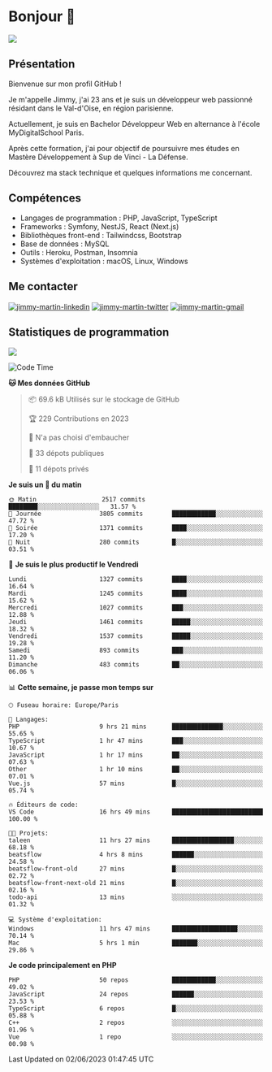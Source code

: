 # Bonjour 👋

![](https://komarev.com/ghpvc/?username=jimmy-martin&color=1a1b27)

## Présentation

Bienvenue sur mon profil GitHub !

Je m'appelle Jimmy, j'ai 23 ans et je suis un développeur web passionné résidant dans le Val-d'Oise, en région parisienne.

Actuellement, je suis en Bachelor Développeur Web en alternance à l'école MyDigitalSchool Paris.

Après cette formation, j'ai pour objectif de poursuivre mes études en Mastère Développement à Sup de Vinci - La Défense.

Découvrez ma stack technique et quelques informations me concernant.

## Compétences

- Langages de programmation : PHP, JavaScript, TypeScript
- Frameworks : Symfony, NestJS, React (Next.js)
- Bibliothèques front-end : Tailwindcss, Bootstrap
- Base de données : MySQL
- Outils : Heroku, Postman, Insomnia
- Systèmes d'exploitation : macOS, Linux, Windows

## Me contacter

<p>
<a href="https://www.linkedin.com/in/jimmy-martin-dev/" target="_blank"><img align="center" src="https://img.shields.io/badge/-LinkedIn-0077B5?style=for-the-badge&logo=Linkedin&logoColor=white" alt="jimmy-martin-linkedin"/></a>
<a href="https://twitter.com/jimmydev_" target="_blank"><img align="center" src="https://img.shields.io/badge/-Twitter-1DA1F2?style=for-the-badge&logo=Twitter&logoColor=white" alt="jimmy-martin-twitter"/></a>
<a href="mailto:jimmy.martin952@gmail.com" target="_blank"><img align="center" src="https://img.shields.io/badge/gmail-D14836?style=for-the-badge&logo=gmail&logoColor=white" alt="jimmy-martin-gmail"/></a>
</p>

## Statistiques de programmation

<a href="https://github-readme-stats.vercel.app/api/top-langs/?username=jimmy-martin&layout=compact">
  <img align="center" src="https://github-readme-stats.vercel.app/api/top-langs/?username=jimmy-martin&layout=compact"/>
</a>

<!--START_SECTION:waka-->
![Code Time](http://img.shields.io/badge/Code%20Time-1%2C860%20hrs%2047%20mins-blue)

**🐱 Mes données GitHub** 

> 📦 69.6 kB Utilisés sur le stockage de GitHub 
 > 
> 🏆 229 Contributions en 2023
 > 
> 🚫 N'a pas choisi d'embaucher
 > 
> 📜 33 dépots publiques 
 > 
> 🔑 11 dépots privés 
 > 
**Je suis un 🐤 du matin** 

```text
🌞 Matin                  2517 commits        ████████░░░░░░░░░░░░░░░░░   31.57 % 
🌆 Journée                3805 commits        ████████████░░░░░░░░░░░░░   47.72 % 
🌃 Soirée                 1371 commits        ████░░░░░░░░░░░░░░░░░░░░░   17.20 % 
🌙 Nuit                   280 commits         █░░░░░░░░░░░░░░░░░░░░░░░░   03.51 % 
```
📅 **Je suis le plus productif le Vendredi** 

```text
Lundi                    1327 commits        ████░░░░░░░░░░░░░░░░░░░░░   16.64 % 
Mardi                    1245 commits        ████░░░░░░░░░░░░░░░░░░░░░   15.62 % 
Mercredi                 1027 commits        ███░░░░░░░░░░░░░░░░░░░░░░   12.88 % 
Jeudi                    1461 commits        █████░░░░░░░░░░░░░░░░░░░░   18.32 % 
Vendredi                 1537 commits        █████░░░░░░░░░░░░░░░░░░░░   19.28 % 
Samedi                   893 commits         ███░░░░░░░░░░░░░░░░░░░░░░   11.20 % 
Dimanche                 483 commits         ██░░░░░░░░░░░░░░░░░░░░░░░   06.06 % 
```


📊 **Cette semaine, je passe mon temps sur** 

```text
🕑︎ Fuseau horaire: Europe/Paris

💬 Langages: 
PHP                      9 hrs 21 mins       ██████████████░░░░░░░░░░░   55.65 % 
TypeScript               1 hr 47 mins        ███░░░░░░░░░░░░░░░░░░░░░░   10.67 % 
JavaScript               1 hr 17 mins        ██░░░░░░░░░░░░░░░░░░░░░░░   07.63 % 
Other                    1 hr 10 mins        ██░░░░░░░░░░░░░░░░░░░░░░░   07.01 % 
Vue.js                   57 mins             █░░░░░░░░░░░░░░░░░░░░░░░░   05.74 % 

🔥 Éditeurs de code: 
VS Code                  16 hrs 49 mins      █████████████████████████   100.00 % 

🐱‍💻 Projets: 
taleen                   11 hrs 27 mins      █████████████████░░░░░░░░   68.18 % 
beatsflow                4 hrs 8 mins        ██████░░░░░░░░░░░░░░░░░░░   24.58 % 
beatsflow-front-old      27 mins             █░░░░░░░░░░░░░░░░░░░░░░░░   02.72 % 
beatsflow-front-next-old 21 mins             █░░░░░░░░░░░░░░░░░░░░░░░░   02.16 % 
todo-api                 13 mins             ░░░░░░░░░░░░░░░░░░░░░░░░░   01.32 % 

💻 Système d'exploitation: 
Windows                  11 hrs 47 mins      ██████████████████░░░░░░░   70.14 % 
Mac                      5 hrs 1 min         ███████░░░░░░░░░░░░░░░░░░   29.86 % 
```

**Je code principalement en PHP** 

```text
PHP                      50 repos            ████████████░░░░░░░░░░░░░   49.02 % 
JavaScript               24 repos            ██████░░░░░░░░░░░░░░░░░░░   23.53 % 
TypeScript               6 repos             █░░░░░░░░░░░░░░░░░░░░░░░░   05.88 % 
C++                      2 repos             ░░░░░░░░░░░░░░░░░░░░░░░░░   01.96 % 
Vue                      1 repo              ░░░░░░░░░░░░░░░░░░░░░░░░░   00.98 % 
```




 Last Updated on 02/06/2023 01:47:45 UTC
<!--END_SECTION:waka-->


